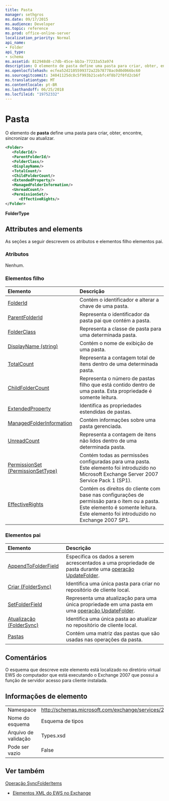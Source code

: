 ```yaml
---
title: Pasta
manager: sethgros
ms.date: 09/17/2015
ms.audience: Developer
ms.topic: reference
ms.prod: office-online-server
localization_priority: Normal
api_name:
- Folder
api_type:
- schema
ms.assetid: 812948d8-c7db-45ce-bb3a-77233a53a974
description: O elemento de pasta define uma pasta para criar, obter, encontre, sincronizar ou atualizar.
ms.openlocfilehash: ecfea52d2105599372a22b78778ac0d0d066bc60
ms.sourcegitcommit: 34041125dc8c5f993b21cebfc4f8b72f0fd2cb6f
ms.translationtype: MT
ms.contentlocale: pt-BR
ms.lasthandoff: 06/25/2018
ms.locfileid: "19752332"
---
```

# <a name="folder"></a>Pasta

O elemento de **pasta** define uma pasta para criar, obter, encontre, sincronizar ou atualizar. 
  
```xml
<Folder>
   <FolderId/>
   <ParentFolderId/>
   <FolderClass/>
   <DisplayName/>
   <TotalCount/>
   <ChildFolderCount/>
   <ExtendedProperty/>
   <ManagedFolderInformation/>
   <UnreadCount/>
   <PermissionSet/>
      <EffectiveRights/>
</Folder>
```

 **FolderType**
## <a name="attributes-and-elements"></a>Attributes and elements

As seções a seguir descrevem os atributos e elementos filho elementos pai.
  
### <a name="attributes"></a>Atributos

Nenhum.
  
### <a name="child-elements"></a>Elementos filho

|**Elemento**|**Descrição**|
|:-----|:-----|
|[FolderId](folderid.md) <br/> |Contém o identificador e alterar a chave de uma pasta.  <br/> |
|[ParentFolderId](parentfolderid.md) <br/> |Representa o identificador da pasta pai que contém a pasta.  <br/> |
|[FolderClass](folderclass.md) <br/> |Representa a classe de pasta para uma determinada pasta.  <br/> |
|[DisplayName (string)](displayname-string.md) <br/> |Contém o nome de exibição de uma pasta.  <br/> |
|[TotalCount](totalcount.md) <br/> |Representa a contagem total de itens dentro de uma determinada pasta.  <br/> |
|[ChildFolderCount](childfoldercount.md) <br/> |Representa o número de pastas filho que está contido dentro de uma pasta. Esta propriedade é somente leitura.  <br/> |
|[ExtendedProperty](extendedproperty.md) <br/> |Identifica as propriedades estendidas de pastas.  <br/> |
|[ManagedFolderInformation](managedfolderinformation.md) <br/> |Contém informações sobre uma pasta gerenciada.  <br/> |
|[UnreadCount](unreadcount.md) <br/> |Representa a contagem de itens não lidos dentro de uma determinada pasta.  <br/> |
|[PermissionSet (PermissionSetType)](permissionset-permissionsettype.md) <br/> |Contém todas as permissões configuradas para uma pasta. Este elemento foi introduzido no Microsoft Exchange Server 2007 Service Pack 1 (SP1).  <br/> |
|[EffectiveRights](effectiverights.md) <br/> |Contém os direitos do cliente com base nas configurações de permissão para o item ou a pasta. Este elemento é somente leitura. Este elemento foi introduzido no Exchange 2007 SP1.  <br/> |
   
### <a name="parent-elements"></a>Elementos pai

|**Elemento**|**Descrição**|
|:-----|:-----|
|[AppendToFolderField](appendtofolderfield.md) <br/> |Especifica os dados a serem acrescentados a uma propriedade de pasta durante uma [operação UpdateFolder](updatefolder-operation.md).  <br/> |
|[Criar (FolderSync)](create-foldersync.md) <br/> |Identifica uma única pasta para criar no repositório de cliente local.  <br/> |
|[SetFolderField](setfolderfield.md) <br/> |Representa uma atualização para uma única propriedade em uma pasta em uma [operação UpdateFolder](updatefolder-operation.md).  <br/> |
|[Atualização (FolderSync)](update-foldersync.md) <br/> |Identifica uma única pasta ao atualizar no repositório de cliente local.  <br/> |
|[Pastas](folders-ex15websvcsotherref.md) <br/> |Contém uma matriz das pastas que são usadas nas operações da pasta.  <br/> |
   
## <a name="remarks"></a>Comentários

O esquema que descreve este elemento está localizado no diretório virtual EWS do computador que está executando o Exchange 2007 que possui a função de servidor acesso para cliente instalada.
  
## <a name="element-information"></a>Informações de elemento

|||
|:-----|:-----|
|Namespace  <br/> |http://schemas.microsoft.com/exchange/services/2006/types  <br/> |
|Nome do esquema  <br/> |Esquema de tipos  <br/> |
|Arquivo de validação  <br/> |Types.xsd  <br/> |
|Pode ser vazio  <br/> |False  <br/> |
   
## <a name="see-also"></a>Ver também



[Operação SyncFolderItems](syncfolderitems-operation.md)


- [Elementos XML do EWS no Exchange](ews-xml-elements-in-exchange.md)

